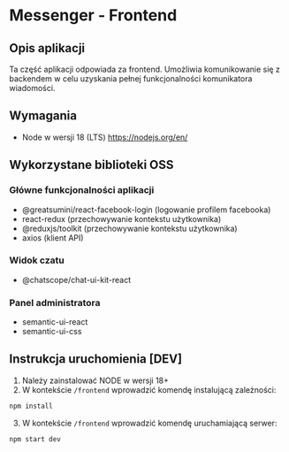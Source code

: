 # Messenger - Frontend

## Opis aplikacji

Ta część aplikacji odpowiada za frontend. Umożliwia komunikowanie się z backendem w celu uzyskania pełnej funkcjonalności komunikatora wiadomości.

## Wymagania

- Node w wersji 18 (LTS) https://nodejs.org/en/

## Wykorzystane biblioteki OSS

### Główne funkcjonalności aplikacji

- @greatsumini/react-facebook-login (logowanie profilem facebooka)
- react-redux (przechowywanie kontekstu użytkownika)
- @reduxjs/toolkit (przechowywanie kontekstu użytkownika)
- axios (klient API)

### Widok czatu

- @chatscope/chat-ui-kit-react

### Panel administratora

- semantic-ui-react
- semantic-ui-css

## Instrukcja uruchomienia [DEV]

1. Należy zainstalować NODE w wersji 18+
2. W kontekście `/frontend` wprowadzić komendę instalującą zależności:

```bash
npm install
```

3. W kontekście `/frontend` wprowadzić komendę uruchamiającą serwer:

```bash
npm start dev
```
